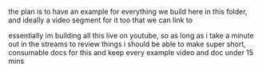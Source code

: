 the plan is to have an example for everything we build here in this folder, 
and ideally a video segment for it too that we can link to

essentially im building all this live on youtube, 
so as long as i take a minute out in the streams to review things i should be able to make super short, 
consumable docs for this and keep every example video and doc under 15 mins


